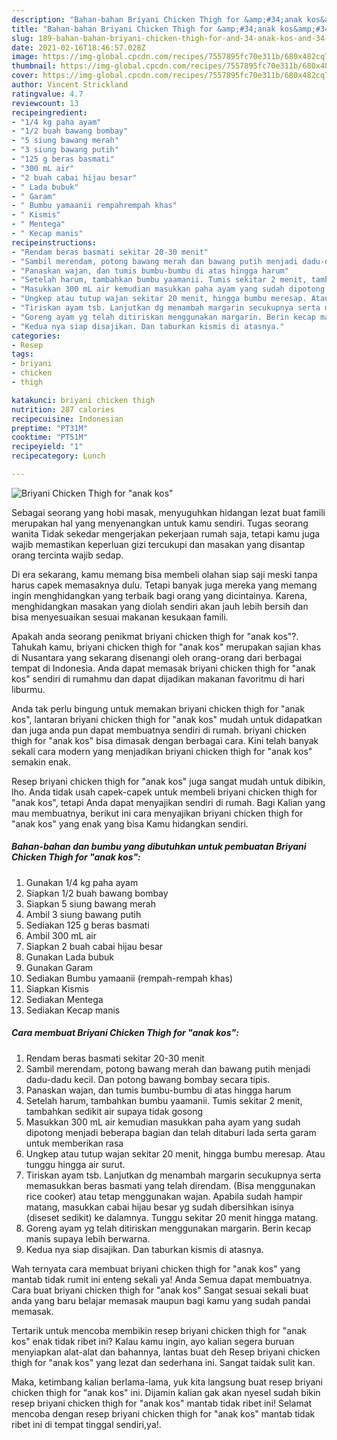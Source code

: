 ```yaml
---
description: "Bahan-bahan Briyani Chicken Thigh for &amp;#34;anak kos&amp;#34; yang enak Untuk Jualan"
title: "Bahan-bahan Briyani Chicken Thigh for &amp;#34;anak kos&amp;#34; yang enak Untuk Jualan"
slug: 189-bahan-bahan-briyani-chicken-thigh-for-and-34-anak-kos-and-34-yang-enak-untuk-jualan
date: 2021-02-16T18:46:57.028Z
image: https://img-global.cpcdn.com/recipes/7557895fc70e311b/680x482cq70/briyani-chicken-thigh-for-anak-kos-foto-resep-utama.jpg
thumbnail: https://img-global.cpcdn.com/recipes/7557895fc70e311b/680x482cq70/briyani-chicken-thigh-for-anak-kos-foto-resep-utama.jpg
cover: https://img-global.cpcdn.com/recipes/7557895fc70e311b/680x482cq70/briyani-chicken-thigh-for-anak-kos-foto-resep-utama.jpg
author: Vincent Strickland
ratingvalue: 4.7
reviewcount: 13
recipeingredient:
- "1/4 kg paha ayam"
- "1/2 buah bawang bombay"
- "5 siung bawang merah"
- "3 siung bawang putih"
- "125 g beras basmati"
- "300 mL air"
- "2 buah cabai hijau besar"
- " Lada bubuk"
- " Garam"
- " Bumbu yamaanii rempahrempah khas"
- " Kismis"
- " Mentega"
- " Kecap manis"
recipeinstructions:
- "Rendam beras basmati sekitar 20-30 menit"
- "Sambil merendam, potong bawang merah dan bawang putih menjadi dadu-dadu kecil. Dan potong bawang bombay secara tipis."
- "Panaskan wajan, dan tumis bumbu-bumbu di atas hingga harum"
- "Setelah harum, tambahkan bumbu yaamanii. Tumis sekitar 2 menit, tambahkan sedikit air supaya tidak gosong"
- "Masukkan 300 mL air kemudian masukkan paha ayam yang sudah dipotong menjadi beberapa bagian dan telah ditaburi lada serta garam untuk memberikan rasa"
- "Ungkep atau tutup wajan sekitar 20 menit, hingga bumbu meresap. Atau tunggu hingga air surut."
- "Tiriskan ayam tsb. Lanjutkan dg menambah margarin secukupnya serta memasukkan beras basmati yang telah direndam. (Bisa menggunakan rice cooker) atau tetap menggunakan wajan. Apabila sudah hampir matang, masukkan cabai hijau besar yg sudah dibersihkan isinya (diseset sedikit) ke dalamnya. Tunggu sekitar 20 menit hingga matang."
- "Goreng ayam yg telah ditiriskan menggunakan margarin. Berin kecap manis supaya lebih berwarna."
- "Kedua nya siap disajikan. Dan taburkan kismis di atasnya."
categories:
- Resep
tags:
- briyani
- chicken
- thigh

katakunci: briyani chicken thigh 
nutrition: 287 calories
recipecuisine: Indonesian
preptime: "PT31M"
cooktime: "PT51M"
recipeyield: "1"
recipecategory: Lunch

---
```



![Briyani Chicken Thigh for &#34;anak kos&#34;](https://img-global.cpcdn.com/recipes/7557895fc70e311b/680x482cq70/briyani-chicken-thigh-for-anak-kos-foto-resep-utama.jpg)

Sebagai seorang yang hobi masak, menyuguhkan hidangan lezat buat famili merupakan hal yang menyenangkan untuk kamu sendiri. Tugas seorang  wanita Tidak sekedar mengerjakan pekerjaan rumah saja, tetapi kamu juga wajib memastikan keperluan gizi tercukupi dan masakan yang disantap orang tercinta wajib sedap.

Di era  sekarang, kamu memang bisa membeli olahan siap saji meski tanpa harus capek memasaknya dulu. Tetapi banyak juga mereka yang memang ingin menghidangkan yang terbaik bagi orang yang dicintainya. Karena, menghidangkan masakan yang diolah sendiri akan jauh lebih bersih dan bisa menyesuaikan sesuai makanan kesukaan famili. 



Apakah anda seorang penikmat briyani chicken thigh for &#34;anak kos&#34;?. Tahukah kamu, briyani chicken thigh for &#34;anak kos&#34; merupakan sajian khas di Nusantara yang sekarang disenangi oleh orang-orang dari berbagai tempat di Indonesia. Anda dapat memasak briyani chicken thigh for &#34;anak kos&#34; sendiri di rumahmu dan dapat dijadikan makanan favoritmu di hari liburmu.

Anda tak perlu bingung untuk memakan briyani chicken thigh for &#34;anak kos&#34;, lantaran briyani chicken thigh for &#34;anak kos&#34; mudah untuk didapatkan dan juga anda pun dapat membuatnya sendiri di rumah. briyani chicken thigh for &#34;anak kos&#34; bisa dimasak dengan berbagai cara. Kini telah banyak sekali cara modern yang menjadikan briyani chicken thigh for &#34;anak kos&#34; semakin enak.

Resep briyani chicken thigh for &#34;anak kos&#34; juga sangat mudah untuk dibikin, lho. Anda tidak usah capek-capek untuk membeli briyani chicken thigh for &#34;anak kos&#34;, tetapi Anda dapat menyajikan sendiri di rumah. Bagi Kalian yang mau membuatnya, berikut ini cara menyajikan briyani chicken thigh for &#34;anak kos&#34; yang enak yang bisa Kamu hidangkan sendiri.

<!--inarticleads1-->

##### Bahan-bahan dan bumbu yang dibutuhkan untuk pembuatan Briyani Chicken Thigh for &#34;anak kos&#34;:

1. Gunakan 1/4 kg paha ayam
1. Siapkan 1/2 buah bawang bombay
1. Siapkan 5 siung bawang merah
1. Ambil 3 siung bawang putih
1. Sediakan 125 g beras basmati
1. Ambil 300 mL air
1. Siapkan 2 buah cabai hijau besar
1. Gunakan  Lada bubuk
1. Gunakan  Garam
1. Sediakan  Bumbu yamaanii (rempah-rempah khas)
1. Siapkan  Kismis
1. Sediakan  Mentega
1. Sediakan  Kecap manis




<!--inarticleads2-->

##### Cara membuat Briyani Chicken Thigh for &#34;anak kos&#34;:

1. Rendam beras basmati sekitar 20-30 menit
1. Sambil merendam, potong bawang merah dan bawang putih menjadi dadu-dadu kecil. Dan potong bawang bombay secara tipis.
1. Panaskan wajan, dan tumis bumbu-bumbu di atas hingga harum
1. Setelah harum, tambahkan bumbu yaamanii. Tumis sekitar 2 menit, tambahkan sedikit air supaya tidak gosong
1. Masukkan 300 mL air kemudian masukkan paha ayam yang sudah dipotong menjadi beberapa bagian dan telah ditaburi lada serta garam untuk memberikan rasa
1. Ungkep atau tutup wajan sekitar 20 menit, hingga bumbu meresap. Atau tunggu hingga air surut.
1. Tiriskan ayam tsb. Lanjutkan dg menambah margarin secukupnya serta memasukkan beras basmati yang telah direndam. (Bisa menggunakan rice cooker) atau tetap menggunakan wajan. Apabila sudah hampir matang, masukkan cabai hijau besar yg sudah dibersihkan isinya (diseset sedikit) ke dalamnya. Tunggu sekitar 20 menit hingga matang.
1. Goreng ayam yg telah ditiriskan menggunakan margarin. Berin kecap manis supaya lebih berwarna.
1. Kedua nya siap disajikan. Dan taburkan kismis di atasnya.




Wah ternyata cara membuat briyani chicken thigh for &#34;anak kos&#34; yang mantab tidak rumit ini enteng sekali ya! Anda Semua dapat membuatnya. Cara buat briyani chicken thigh for &#34;anak kos&#34; Sangat sesuai sekali buat anda yang baru belajar memasak maupun bagi kamu yang sudah pandai memasak.

Tertarik untuk mencoba membikin resep briyani chicken thigh for &#34;anak kos&#34; enak tidak ribet ini? Kalau kamu ingin, ayo kalian segera buruan menyiapkan alat-alat dan bahannya, lantas buat deh Resep briyani chicken thigh for &#34;anak kos&#34; yang lezat dan sederhana ini. Sangat taidak sulit kan. 

Maka, ketimbang kalian berlama-lama, yuk kita langsung buat resep briyani chicken thigh for &#34;anak kos&#34; ini. Dijamin kalian gak akan nyesel sudah bikin resep briyani chicken thigh for &#34;anak kos&#34; mantab tidak ribet ini! Selamat mencoba dengan resep briyani chicken thigh for &#34;anak kos&#34; mantab tidak ribet ini di tempat tinggal sendiri,ya!.

